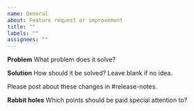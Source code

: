 ```yaml
---
name: General
about: Feature request or improvement
title: ""
labels: ""
assignees: ""
---
```


**Problem**
What problem does it solve?

**Solution**
How should it be solved? Leave blank if no idea.

Please post about these changes in #release-notes.

**Rabbit holes**
Which points should be paid special attention to?
